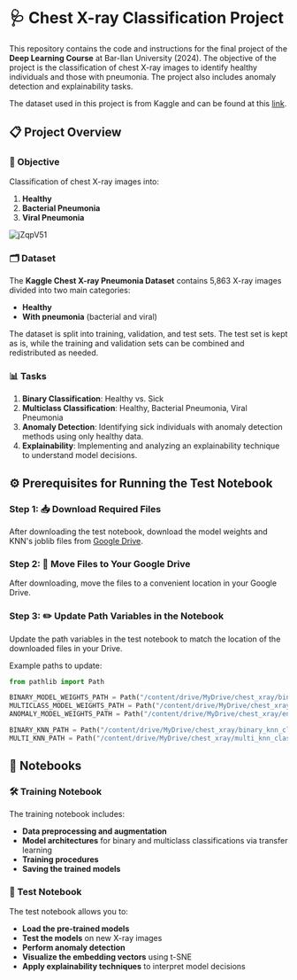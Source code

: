 # 🩺 Chest X-ray Classification Project

This repository contains the code and instructions for the final project of the **Deep Learning Course** at Bar-Ilan University (2024). The objective of the project is the classification of chest X-ray images to identify healthy individuals and those with pneumonia. The project also includes anomaly detection and explainability tasks.

The dataset used in this project is from Kaggle and can be found at this [link](https://www.kaggle.com/datasets/paultimothymooney/chest-xray-pneumonia?resource=download).

## 📋 Project Overview

### 🎯 Objective

Classification of chest X-ray images into:

1. **Healthy**
2. **Bacterial Pneumonia**
3. **Viral Pneumonia**
   
![jZqpV51](https://github.com/danielkarl888/Chest-X-ray-Classifier/assets/74876857/22ec51bf-8ec8-46bc-94b9-51aae82c2d24)

### 🗂 Dataset

The **Kaggle Chest X-ray Pneumonia Dataset** contains 5,863 X-ray images divided into two main categories:

- **Healthy**
- **With pneumonia** (bacterial and viral)

The dataset is split into training, validation, and test sets. The test set is kept as is, while the training and validation sets can be combined and redistributed as needed.

### 📊 Tasks

1. **Binary Classification**: Healthy vs. Sick
2. **Multiclass Classification**: Healthy, Bacterial Pneumonia, Viral Pneumonia
3. **Anomaly Detection**: Identifying sick individuals with anomaly detection methods using only healthy data.
4. **Explainability**: Implementing and analyzing an explainability technique to understand model decisions.

## ⚙️ Prerequisites for Running the Test Notebook

### Step 1: 📥 Download Required Files

After downloading the test notebook, download the model weights and KNN's joblib files from [Google Drive](https://drive.google.com/drive/folders/1gPmMeEmym7qc35gnU7JhfCrAPpwHjBZI).

### Step 2: 📂 Move Files to Your Google Drive

After downloading, move the files to a convenient location in your Google Drive.

### Step 3: ✏️ Update Path Variables in the Notebook

Update the path variables in the test notebook to match the location of the downloaded files in your Drive.

Example paths to update:

```python
from pathlib import Path

BINARY_MODEL_WEIGHTS_PATH = Path("/content/drive/MyDrive/chest_xray/binary_model_VGG19_finetuned_weights_final.h5")
MULTICLASS_MODEL_WEIGHTS_PATH = Path("/content/drive/MyDrive/chest_xray/multiclass_model_ResNet101.keras")
ANOMALY_MODEL_WEIGHTS_PATH = Path("/content/drive/MyDrive/chest_xray/encoder_decoder_weights_final.h5")

BINARY_KNN_PATH = Path("/content/drive/MyDrive/chest_xray/binary_knn_classifier.joblib")
MULTI_KNN_PATH = Path("/content/drive/MyDrive/chest_xray/multi_knn_classifier.joblib")
```

## 📔 Notebooks

### 🛠 Training Notebook

The training notebook includes:

- **Data preprocessing and augmentation**
- **Model architectures** for binary and multiclass classifications via transfer learning
- **Training procedures**
- **Saving the trained models**

### 🔬 Test Notebook

The test notebook allows you to:

- **Load the pre-trained models**
- **Test the models** on new X-ray images
- **Perform anomaly detection**
- **Visualize the embedding vectors** using t-SNE
- **Apply explainability techniques** to interpret model decisions
